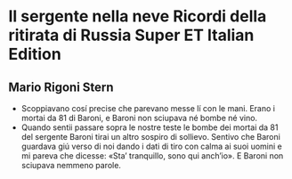 # Il sergente nella neve Ricordi della ritirata di Russia Super ET Italian Edition
## Mario Rigoni Stern
- Scoppiavano cosí precise che parevano messe lí con le mani. Erano i mortai da 81 di Baroni, e Baroni non sciupava né bombe né vino.
- Quando sentii passare sopra le nostre teste le bombe dei mortai da 81 del sergente Baroni tirai un altro sospiro di sollievo. Sentivo che Baroni guardava giú verso di noi dando i dati di tiro con calma ai suoi uomini e mi pareva che dicesse: «Sta’ tranquillo, sono qui anch’io». E Baroni non sciupava nemmeno parole.
